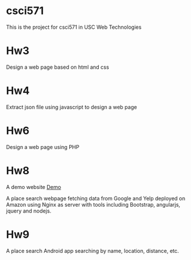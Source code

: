# csci571

This is the project for csci571 in USC Web Technologies

# Hw3
Design a web page based on html and css

# Hw4
Extract json file using javascript to design a web page

# Hw6
Design a web page using PHP

# Hw8
A demo website [Demo](http://csci11134nodejs.us-east-2.elasticbeanstalk.com/hw8.html)

A place search webpage fetching data from Google and Yelp deployed on Amazon using Nginx as server with tools including Bootstrap, angularjs, jquery and nodejs.

# Hw9
A place search Android app searching by name, location, distance, etc.



